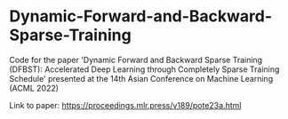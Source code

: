# Dynamic-Forward-and-Backward-Sparse-Training
Code for the paper 'Dynamic Forward and Backward Sparse Training (DFBST): Accelerated Deep Learning through Completely Sparse Training Schedule' presented at the 14th Asian Conference on Machine Learning (ACML 2022)

Link to paper: https://proceedings.mlr.press/v189/pote23a.html

